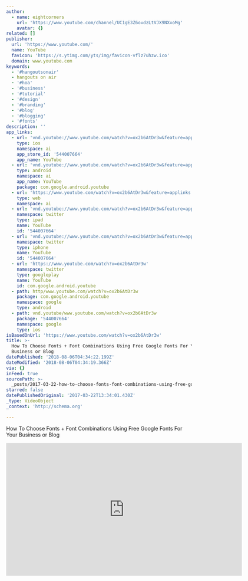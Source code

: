 ```yaml
---
author:
  - name: eightcorners
    url: 'https://www.youtube.com/channel/UC1gE3Z6ovdzLtVJX9NXxoMg'
    avatar: {}
related: []
publisher:
  url: 'https://www.youtube.com/'
  name: YouTube
  favicon: 'https://s.ytimg.com/yts/img/favicon-vflz7uhzw.ico'
  domain: www.youtube.com
keywords:
  - '#hangoutsonair'
  - hangouts on air
  - '#hoa'
  - '#business'
  - '#tutorial'
  - '#design'
  - '#branding'
  - '#blog'
  - '#blogging'
  - '#fonts'
description: ''
app_links:
  - url: 'vnd.youtube://www.youtube.com/watch?v=ox2b6AtDr3w&feature=applinks'
    type: ios
    namespace: ai
    app_store_id: '544007664'
    app_name: YouTube
  - url: 'vnd.youtube://www.youtube.com/watch?v=ox2b6AtDr3w&feature=applinks'
    type: android
    namespace: ai
    app_name: YouTube
    package: com.google.android.youtube
  - url: 'https://www.youtube.com/watch?v=ox2b6AtDr3w&feature=applinks'
    type: web
    namespace: ai
  - url: 'vnd.youtube://www.youtube.com/watch?v=ox2b6AtDr3w&feature=applinks'
    namespace: twitter
    type: ipad
    name: YouTube
    id: '544007664'
  - url: 'vnd.youtube://www.youtube.com/watch?v=ox2b6AtDr3w&feature=applinks'
    namespace: twitter
    type: iphone
    name: YouTube
    id: '544007664'
  - url: 'https://www.youtube.com/watch?v=ox2b6AtDr3w'
    namespace: twitter
    type: googleplay
    name: YouTube
    id: com.google.android.youtube
  - path: http/www.youtube.com/watch?v=ox2b6AtDr3w
    package: com.google.android.youtube
    namespace: google
    type: android
  - path: vnd.youtube/www.youtube.com/watch?v=ox2b6AtDr3w
    package: '544007664'
    namespace: google
    type: ios
isBasedOnUrl: 'https://www.youtube.com/watch?v=ox2b6AtDr3w'
title: >-
  How To Choose Fonts + Font Combinations Using Free Google Fonts For Your
  Business or Blog
datePublished: '2018-08-06T04:34:22.199Z'
dateModified: '2018-08-06T04:34:19.366Z'
via: {}
inFeed: true
sourcePath: >-
  _posts/2017-03-22-how-to-choose-fonts-font-combinations-using-free-google-fo.md
starred: false
datePublishedOriginal: '2017-03-22T13:34:01.430Z'
_type: VideoObject
_context: 'http://schema.org'

---
```

How To Choose Fonts + Font Combinations Using Free Google Fonts For Your Business or Blog

<iframe src="https://cdn.embedly.com/widgets/media.html?src=https%3A%2F%2Fwww.youtube.com%2Fembed%2Fox2b6AtDr3w%3Ffeature%3Doembed&amp;url=http%3A%2F%2Fwww.youtube.com%2Fwatch%3Fv%3Dox2b6AtDr3w&amp;image=https%3A%2F%2Fi.ytimg.com%2Fvi%2Fox2b6AtDr3w%2Fhqdefault.jpg&amp;key=b7d04c9b404c499eba89ee7072e1c4f7&amp;type=text%2Fhtml&amp;schema=youtube" width="640" height="360" scrolling="no" frameborder="0" allowfullscreen="" style=""></iframe>
